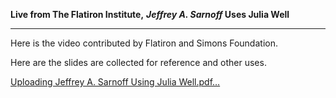 

**Live from The Flatiron Institute,**
**_Jeffrey A. Sarnoff_ Uses Julia Well**

-----

Here is the video contributed by Flatiron and Simons Foundation.

Here are the slides are collected for reference and other uses.


[Uploading Jeffrey A. Sarnoff Using Julia Well.pdf…]()
